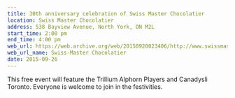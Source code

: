 ```yaml
---
title: 30th anniversary celebration of Swiss Master Chocolatier
location: Swiss Master Chocolatier
address: 538 Bayview Avenue, North York, ON M2L
start_time: 2:00 pm
end_time: 4:00 pm
web_url: https://web.archive.org/web/20150920023406/http://www.swissmaster.com/
web_url_name: Swiss-Master Chocolatier
date: 2015-09-26
---
```


This free event will feature the Trillium Alphorn Players and Canadysli
Toronto. Everyone is welcome to join in the festivities.
